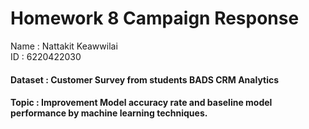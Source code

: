 #   Homework 8 Campaign Response

Name : Nattakit Keawwilai        
ID : 6220422030
#### Dataset : Customer Survey from students BADS CRM Analytics 

#### Topic : Improvement Model accuracy rate and baseline model performance by machine learning techniques.
